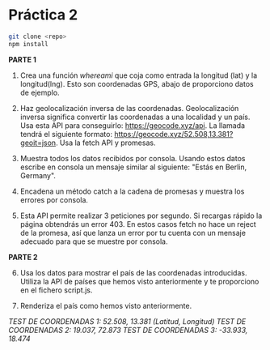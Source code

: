 # Práctica 2


```bash
git clone <repo>
npm install
```  


**PARTE 1**

1. Crea una  función *whereami* que coja como entrada la longitud (lat) y la longitud(lng). Esto son coordenadas GPS, abajo de proporciono datos de ejemplo.

2. Haz  geolocalización inversa de las coordenadas. Geolocalización inversa significa convertir las coordenadas a una localidad y un país. Usa esta API para conseguirlo: https://geocode.xyz/api. La llamada tendrá el siguiente formato: https://geocode.xyz/52.508,13.381?geoit=json. Usa la fetch API y  promesas.

3. Muestra todos los datos recibidos por  consola. Usando estos datos escribe en consola un mensaje similar al siguiente: "Estás en Berlin, Germany".

4. Encadena un método catch a la cadena de promesas y muestra los errores por consola.

5. Esta API permite realizar 3 peticiones por segundo. Si recargas rápido la página obtendrás  un error 403. En estos casos fetch no hace un  reject de la promesa,  así que lanza un  error por tu  cuenta con  un  mensaje adecuado para que se muestre por consola.

**PARTE 2**

6. Usa los datos para mostrar el país de las coordenadas introducidas. Utiliza la API de países que hemos visto  anteriormente y te proporciono en el fichero script.js.

7. Renderiza el país como hemos visto anteriormente.

*TEST DE COORDENADAS 1: 52.508, 13.381 (Latitud, Longitud)*
*TEST DE COORDENADAS 2: 19.037, 72.873*
*TEST DE COORDENADAS 3: -33.933, 18.474*

